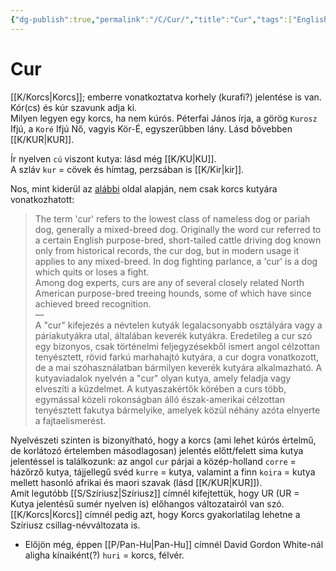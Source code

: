 ```yaml
---
{"dg-publish":true,"permalink":"/C/Cur/","title":"Cur","tags":["Englishtexttranslated"],"created":"2023-11-05T01:48","updated":"2024-10-25T16:52"}
---
```



# Cur

[[K/Korcs\|Korcs]]; emberre vonatkoztatva korhely (kurafi?) jelentése is van. Kór(cs) és kúr szavunk adja ki.  
Milyen legyen egy korcs, ha nem kúrós. Péterfai János írja, a görög `Kurosz` Ifjú, a `Koré` Ifjú Nő, vagyis Kör-É, egyszerűbben lány. Lásd bővebben [[K/KUR\|KUR]].  

Ír nyelven `cú` viszont kutya: lásd még [[K/KU\|KU]].  
A szláv `kur` = cövek és hímtag, perzsában is [[K/Kir\|kir]].  

Nos, mint kiderül az [alábbi](https://en.m.wikipedia.org/wiki/Cur) oldal alapján, nem csak korcs kutyára vonatkozhatott:  
> The term 'cur' refers to the lowest class of nameless dog or pariah dog, generally a mixed-breed dog. Originally the word cur referred to a certain English purpose-bred, short-tailed cattle driving dog known only from historical records, the cur dog, but in modern usage it applies to any mixed-breed. In dog fighting parlance, a 'cur' is a dog which quits or loses a fight.  
> Among dog experts, curs are any of several closely related North American purpose-bred treeing hounds, some of which have since achieved breed recognition.  
> —  
> A "cur" kifejezés a névtelen kutyák legalacsonyabb osztályára vagy a páriakutyákra utal, általában keverék kutyákra. Eredetileg a cur szó egy bizonyos, csak történelmi feljegyzésekből ismert angol célzottan tenyésztett, rövid farkú marhahajtó kutyára, a cur dogra vonatkozott, de a mai szóhasználatban bármilyen keverék kutyára alkalmazható. A kutyaviadalok nyelvén a "cur" olyan kutya, amely feladja vagy elveszíti a küzdelmet.
> A kutyaszakértők körében a curs több, egymással közeli rokonságban álló észak-amerikai célzottan tenyésztett fakutya bármelyike, amelyek közül néhány azóta elnyerte a fajtaelismerést.  

Nyelvészeti szinten is bizonyítható, hogy a korcs (ami lehet kúrós értelmű, de korlátozó értelemben másodlagosan) jelentés előtt/felett sima kutya jelentéssel is találkozunk: az angol `cur` párjai a közép-holland `corre` = házőrző kutya, tájjellegű svéd `kurre` = kutya, valamint a finn `koira` = kutya mellett hasonló afrikai és maori szavak (lásd [[K/KUR\|KUR]]).  
Amit legutóbb [[S/Szíriusz\|Szíriusz]] címnél kifejtettük, hogy UR (UR = Kutya jelentésű sumér nyelven is) előhangos változatairól van szó. [[K/Korcs\|Korcs]] címnél pedig azt, hogy Korcs gyakorlatilag lehetne a Szíriusz csillag-névváltozata is.  
- Előjön még, éppen [[P/Pan-Hu\|Pan-Hu]] címnél David Gordon White-nál aligha kínaiként(?) `huri` = korcs, félvér.  